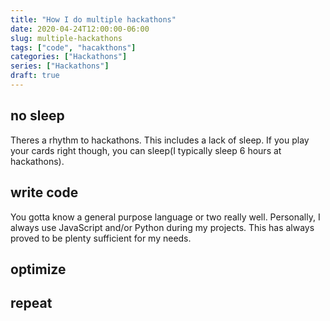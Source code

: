 ```yaml
---
title: "How I do multiple hackathons"
date: 2020-04-24T12:00:00-06:00
slug: multiple-hackathons 
tags: ["code", "hacakthons"]
categories: ["Hackathons"]
series: ["Hackathons"]
draft: true
---
```


## no sleep
Theres a rhythm to hackathons. This includes a lack of sleep. If you play your cards right though, you can sleep(I typically sleep 6 hours at hackathons).

## write code
You gotta know a general purpose language or two really well. Personally, I always use JavaScript and/or Python during my projects. This has always proved to be plenty sufficient for my needs.

## optimize

## repeat